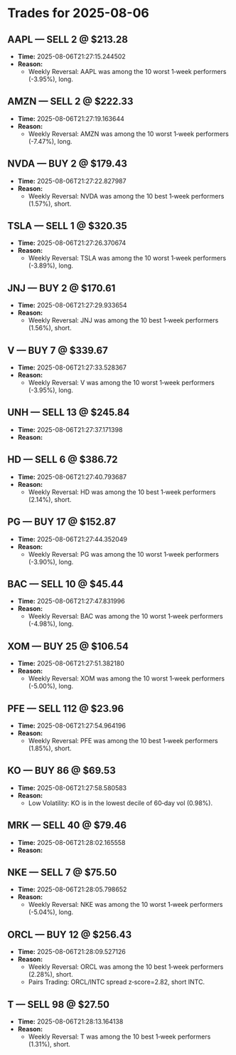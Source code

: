 # Trades for 2025-08-06

## AAPL — SELL 2 @ $213.28
- **Time:** 2025-08-06T21:27:15.244502
- **Reason:**
  - Weekly Reversal: AAPL was among the 10 worst 1‑week performers (-3.95%), long.

## AMZN — SELL 2 @ $222.33
- **Time:** 2025-08-06T21:27:19.163644
- **Reason:**
  - Weekly Reversal: AMZN was among the 10 worst 1‑week performers (-7.47%), long.

## NVDA — BUY 2 @ $179.43
- **Time:** 2025-08-06T21:27:22.827987
- **Reason:**
  - Weekly Reversal: NVDA was among the 10 best 1‑week performers (1.57%), short.

## TSLA — SELL 1 @ $320.35
- **Time:** 2025-08-06T21:27:26.370674
- **Reason:**
  - Weekly Reversal: TSLA was among the 10 worst 1‑week performers (-3.89%), long.

## JNJ — BUY 2 @ $170.61
- **Time:** 2025-08-06T21:27:29.933654
- **Reason:**
  - Weekly Reversal: JNJ was among the 10 best 1‑week performers (1.56%), short.

## V — BUY 7 @ $339.67
- **Time:** 2025-08-06T21:27:33.528367
- **Reason:**
  - Weekly Reversal: V was among the 10 worst 1‑week performers (-3.95%), long.

## UNH — SELL 13 @ $245.84
- **Time:** 2025-08-06T21:27:37.171398
- **Reason:**

## HD — SELL 6 @ $386.72
- **Time:** 2025-08-06T21:27:40.793687
- **Reason:**
  - Weekly Reversal: HD was among the 10 best 1‑week performers (2.14%), short.

## PG — BUY 17 @ $152.87
- **Time:** 2025-08-06T21:27:44.352049
- **Reason:**
  - Weekly Reversal: PG was among the 10 worst 1‑week performers (-3.90%), long.

## BAC — SELL 10 @ $45.44
- **Time:** 2025-08-06T21:27:47.831996
- **Reason:**
  - Weekly Reversal: BAC was among the 10 worst 1‑week performers (-4.98%), long.

## XOM — BUY 25 @ $106.54
- **Time:** 2025-08-06T21:27:51.382180
- **Reason:**
  - Weekly Reversal: XOM was among the 10 worst 1‑week performers (-5.00%), long.

## PFE — SELL 112 @ $23.96
- **Time:** 2025-08-06T21:27:54.964196
- **Reason:**
  - Weekly Reversal: PFE was among the 10 best 1‑week performers (1.85%), short.

## KO — BUY 86 @ $69.53
- **Time:** 2025-08-06T21:27:58.580583
- **Reason:**
  - Low Volatility: KO is in the lowest decile of 60‑day vol (0.98%).

## MRK — SELL 40 @ $79.46
- **Time:** 2025-08-06T21:28:02.165558
- **Reason:**

## NKE — SELL 7 @ $75.50
- **Time:** 2025-08-06T21:28:05.798652
- **Reason:**
  - Weekly Reversal: NKE was among the 10 worst 1‑week performers (-5.04%), long.

## ORCL — BUY 12 @ $256.43
- **Time:** 2025-08-06T21:28:09.527126
- **Reason:**
  - Weekly Reversal: ORCL was among the 10 best 1‑week performers (2.28%), short.
  - Pairs Trading: ORCL/INTC spread z‑score=2.82, short INTC.

## T — SELL 98 @ $27.50
- **Time:** 2025-08-06T21:28:13.164138
- **Reason:**
  - Weekly Reversal: T was among the 10 best 1‑week performers (1.31%), short.

